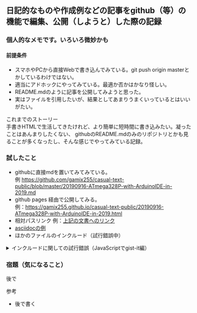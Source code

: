 ## 日記的なものや作成例などの記事をgithub（等）の機能で編集、公開（しようと）した際の記録

### 個人的なメモです。いろいろ微妙かも

#### 前提条件
- スマホやPCから直接Webで書き込んでみている。git push origin masterとかしているわけではない。
- 適当にアドホックにやってみている。最適か否かはかなり怪しい。
- README.mdのように記事を公開してみようと思った。
- 実はファイルを引用したいが、結果としてあまりうまくいっているとはいいがたい。

これまでのストーリー  
手書きHTMLで生活してきたけれど、より簡単に短時間に書き込みたい。凝ったことはあんまりしたくない、
githubのREADME.mdのみのリポジトリとかも見ることが多くなったし、そんな感じでやってみている記録。

### 試したこと
- githubに直接mdを置いてみてみている。<br>例 https://github.com/gamix255/casual-text-public/blob/master/20190916-ATmega328P-with-ArduinoIDE-in-2019.md 
- github pages 経由で公開してみる。<br>
  例：https://gamix255.github.io/casual-text-public/20190916-ATmega328P-with-ArduinoIDE-in-2019.html
- 相対パスリンク
  例：[上記の文書へのリンク](/20190916-ATmega328P-with-ArduinoIDE-in-2019.md)
- [asciidocの例](https://github.com/gamix255/casual-text-public/blob/master/20191008-adoc-sample.adoc)
- ほかのファイルのインクルード（試行錯誤中）<br>
<details>
<summary> インクルードに関しての試行錯誤（JavaScriptでgist-it編）
 </summary>
<p>
https://gamix255.github.io/casual-text-public/20191008-public-github-markdown-memo の方では見えますが、
XSS防止の観点で https://github.com/gamix255/casual-text-public/blob/master/20191008-public-github-markdown-memo.md の方では表示ができません。
<script src="https://gist-it.appspot.com/https://github.com/gamix255/t/blob/master/t"></script>
</p>
</details>




### 宿題（気になること）
後で


参考
- 後で書く
